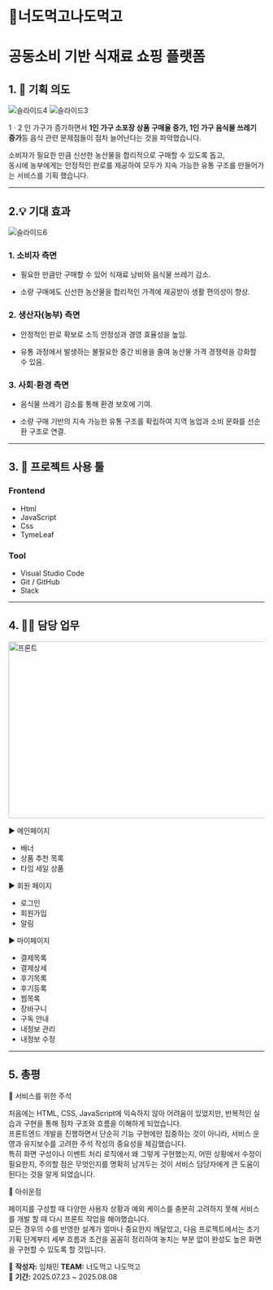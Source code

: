 # 🌱너도먹고나도먹고

# 공동소비 기반 식재료 쇼핑 플랫폼

## 1. 🎯 기획 의도

![슬라이드4](https://github.com/user-attachments/assets/b66e23be-8b53-49ee-9514-50ebbc79c51b)
![슬라이드3](https://github.com/user-attachments/assets/de5eb078-9ee0-41af-8fd2-1a4059beba1c)


1ㆍ2 인 가구가 증가하면서 **1인 가구 소포장 상품 구매율 증가, 1인 가구 음식물 쓰레기 증가**등 음식 관련 문제점들이 점차 늘어난다는 것을 파악했습니다.

소비자가 필요한 만큼 신선한 농산물을 합리적으로 구매할 수 있도록 돕고,  
동시에 농부에게는 안정적인 판로를 제공하여 모두가 지속 가능한 유통 구조를 만들어가는 서비스를 기획 했습니다.

---
## 2.💡 기대 효과

![슬라이드6](https://github.com/user-attachments/assets/1a4c47e6-7c15-4b69-8e42-06cd661d3ced)


### 1. 소비자 측면

-   필요한 만큼만 구매할 수 있어 식재료 낭비와 음식물 쓰레기 감소.

-   소량 구매에도 신선한 농산물을 합리적인 가격에 제공받아 생활 편의성이 향상.

### 2. 생산자(농부) 측면

-   안정적인 판로 확보로 소득 안정성과 경영 효율성을 높임.

-   유통 과정에서 발생하는 불필요한 중간 비용을 줄여 농산물 가격 경쟁력을 강화할 수 있음.

### 3. 사회·환경 측면

-   음식물 쓰레기 감소를 통해 환경 보호에 기여.

-   소량 구매 기반의 지속 가능한 유통 구조를 확립하여 지역 농업과 소비 문화를 선순환 구조로 연결.

---

## 3. 🧰 프로젝트 사용 툴

### Frontend

-   Html
-   JavaScript
-   Css
-   TymeLeaf

### Tool

-   Visual Studio Code
-   Git / GitHub
-   Slack

---

## 4. 👩‍💻 담당 업무

<img width="1539" height="348" alt="프론트" src="https://github.com/user-attachments/assets/978819be-802b-4334-a924-c9a4cddf9010" />


▶ 메인페이지

-   배너
-   상품 추천 목록
-   타임 세일 상품

▶ 회원 페이지

-   로그인
-   회원가입
-   알림

▶ 마이페이지

-   결제목록
-   결제상세
-   후기목록
-   후기등록
-   찜목록
-   장바구니
-   구독 안내
-   내정보 관리
-   내정보 수정

---

## 5. 총평

🌟 서비스를 위한 주석

처음에는 HTML, CSS, JavaScript에 익숙하지 않아 어려움이 있었지만, 반복적인 실습과 구현을 통해 점차 구조와 흐름을 이해하게 되었습니다.  
프론트엔드 개발을 진행하면서 단순히 기능 구현에만 집중하는 것이 아니라, 서비스 운영과 유지보수를 고려한 주석 작성의 중요성을 체감했습니다.  
특히 화면 구성이나 이벤트 처리 로직에서 왜 그렇게 구현했는지, 어떤 상황에서 수정이 필요한지, 주의할 점은 무엇인지를 명확히 남겨두는 것이 서비스 담당자에게 큰 도움이 된다는 것을 알게 되었습니다.



🌟 아쉬운점

페이지를 구성할 때 다양한 사용자 상황과 예외 케이스를 충분히 고려하지 못해 서비스를 개발 할 때 다시 프론트 작업을 해야했습니다.  
모든 경우의 수를 반영한 설계가 얼마나 중요한지 깨달았고, 다음 프로젝트에서는 초기 기획 단계부터 세부 흐름과 조건을 꼼꼼히 정리하여 놓치는 부분 없이 완성도 높은 화면을 구현할 수 있도록 할 것입니다. 

📌 **작성자:** 임채민 **TEAM:** 너도먹고 나도먹고  
📅 **기간:** 2025.07.23 ~ 2025.08.08
